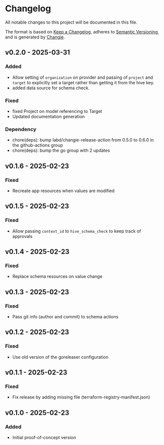 # Changelog
All notable changes to this project will be documented in this file.

The format is based on [Keep a Changelog](https://keepachangelog.com/en/1.0.0/),
adheres to [Semantic Versioning](https://semver.org/spec/v2.0.0.html),
and is generated by [Changie](https://github.com/miniscruff/changie).


## v0.2.0 - 2025-03-31
### Added
* Allow setting of `organization` on provider and passing of `project` and `target` to explicitly set a target rather than getting it from the hive key.
* added data source for schema check.
### Fixed
* fixed Project on model referencing to Target
* Updated documentation generation
### Dependency
* chore(deps): bump labd/changie-release-action from 0.5.0 to 0.6.0 in the github-actions group
* chore(deps): bump the go group with 2 updates

## v0.1.6 - 2025-02-23
### Fixed
* Recreate app resources when values are modified

## v0.1.5 - 2025-02-23
### Fixed
* Allow passing `context_id` to `hive_schema_check` to keep track of approvals

## v0.1.4 - 2025-02-23
### Fixed
* Replace schema resources on value change

## v0.1.3 - 2025-02-23
### Fixed
* Pass git info (author and commit) to schema actions

## v0.1.2 - 2025-02-23
### Fixed
* Use old version of the goreleaser configuration

## v0.1.1 - 2025-02-23
### Fixed
* Fix release by adding missing file (terraform-registry-manifest.json)

## v0.1.0 - 2025-02-23
### Added
* Initial proof-of-concept version
